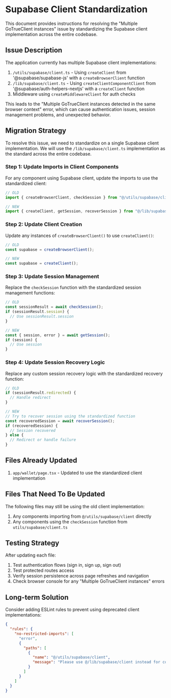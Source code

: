 # Supabase Client Standardization

This document provides instructions for resolving the "Multiple GoTrueClient instances" issue by standardizing the Supabase client implementation across the entire codebase.

## Issue Description

The application currently has multiple Supabase client implementations:

1. `/utils/supabase/client.ts` - Using `createClient` from '@supabase/supabase-js' with a `createBrowserClient` function
2. `/lib/supabase/client.ts` - Using `createClientComponentClient` from '@supabase/auth-helpers-nextjs' with a `createClient` function
3. Middleware using `createMiddlewareClient` for auth checks

This leads to the "Multiple GoTrueClient instances detected in the same browser context" error, which can cause authentication issues, session management problems, and unexpected behavior.

## Migration Strategy

To resolve this issue, we need to standardize on a single Supabase client implementation. We will use the `/lib/supabase/client.ts` implementation as the standard across the entire codebase.

### Step 1: Update Imports in Client Components

For any component using Supabase client, update the imports to use the standardized client:

```typescript
// OLD
import { createBrowserClient, checkSession } from "@/utils/supabase/client";

// NEW
import { createClient, getSession, recoverSession } from "@/lib/supabase/client";
```

### Step 2: Update Client Creation

Update any instances of `createBrowserClient()` to use `createClient()`:

```typescript
// OLD
const supabase = createBrowserClient();

// NEW
const supabase = createClient();
```

### Step 3: Update Session Management

Replace the `checkSession` function with the standardized session management functions:

```typescript
// OLD
const sessionResult = await checkSession();
if (sessionResult.session) {
  // Use sessionResult.session
}

// NEW
const { session, error } = await getSession();
if (session) {
  // Use session
}
```

### Step 4: Update Session Recovery Logic

Replace any custom session recovery logic with the standardized recovery function:

```typescript
// OLD
if (sessionResult.redirected) {
  // Handle redirect
}

// NEW
// Try to recover session using the standardized function
const recoveredSession = await recoverSession();
if (recoveredSession) {
  // Session recovered
} else {
  // Redirect or handle failure
}
```

## Files Already Updated

1. `app/wallet/page.tsx` - Updated to use the standardized client implementation

## Files That Need To Be Updated

The following files may still be using the old client implementation:

1. Any components importing from `@/utils/supabase/client` directly
2. Any components using the `checkSession` function from `utils/supabase/client.ts`

## Testing Strategy

After updating each file:

1. Test authentication flows (sign in, sign up, sign out)
2. Test protected routes access
3. Verify session persistence across page refreshes and navigation
4. Check browser console for any "Multiple GoTrueClient instances" errors

## Long-term Solution

Consider adding ESLint rules to prevent using deprecated client implementations:

```json
{
  "rules": {
    "no-restricted-imports": [
      "error",
      {
        "paths": [
          {
            "name": "@/utils/supabase/client",
            "message": "Please use @/lib/supabase/client instead for consistent Supabase client implementation."
          }
        ]
      }
    ]
  }
}
``` 